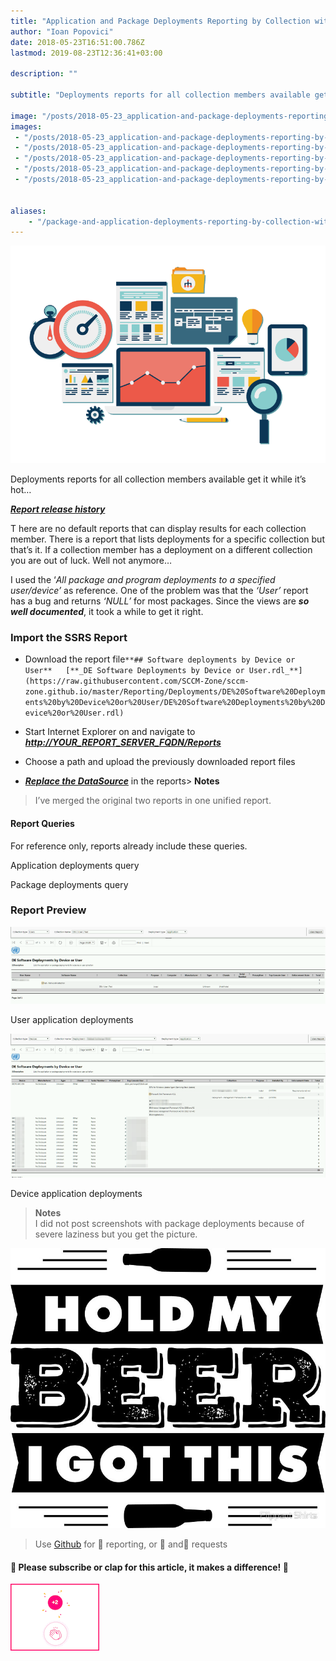 ```yaml
---
title: "Application and Package Deployments Reporting by Collection with SCCM"
author: "Ioan Popovici"
date: 2018-05-23T16:51:00.786Z
lastmod: 2019-08-23T12:36:41+03:00

description: ""

subtitle: "Deployments reports for all collection members available get it while it’s hot…"

image: "/posts/2018-05-23_application-and-package-deployments-reporting-by-collection-with-sccm/images/1.png" 
images:
 - "/posts/2018-05-23_application-and-package-deployments-reporting-by-collection-with-sccm/images/1.png" 
 - "/posts/2018-05-23_application-and-package-deployments-reporting-by-collection-with-sccm/images/2.png" 
 - "/posts/2018-05-23_application-and-package-deployments-reporting-by-collection-with-sccm/images/3.png" 
 - "/posts/2018-05-23_application-and-package-deployments-reporting-by-collection-with-sccm/images/4.jpeg" 
 - "/posts/2018-05-23_application-and-package-deployments-reporting-by-collection-with-sccm/images/5.gif" 


aliases:
    - "/package-and-application-deployments-reporting-by-collection-with-sccm-64199bbcdc6c"
---
```


![image](/posts/2018-05-23_application-and-package-deployments-reporting-by-collection-with-sccm/images/1.png)



Deployments reports for all collection members available get it while it’s hot…

[**_Report release history_**](https://SCCM.Zone/de-deployments-by-device-or-user-changelog)


T
here are no default reports that can display results for each collection member. There is a report that lists deployments for a specific collection but that’s it. If a collection member has a deployment on a different collection you are out of luck. Well not anymore…

I used the ‘_All package and program deployments to a specified user/device’_ as reference. One of the problem was that the _‘User’_ report has a bug and returns _‘NULL’_ for most packages. Since the views are **_so well documented_**, it took a while to get it right.

### Import the SSRS Report

*   Download the report file`**## Software deployments by Device or User**  
[**_DE Software Deployments by Device or User.rdl_**](https://raw.githubusercontent.com/SCCM-Zone/sccm-zone.github.io/master/Reporting/Deployments/DE%20Software%20Deployments%20by%20Device%20or%20User/DE%20Software%20Deployments%20by%20Device%20or%20User.rdl)`

*   Start Internet Explorer on and navigate to [**_http://YOUR_REPORT_SERVER_FQDN/Reports_**](http://en.wikipedia.org/wiki/Fully_qualified_domain_name)
*   Choose a path and upload the previously downloaded report files
*   [**_Replace the DataSource_**](https://joshheffner.com/how-to-import-additional-software-update-reports-in-sccm/) in the reports> **Notes**  
> I’ve merged the original two reports in one unified report.

#### Report Queries

For reference only, reports already include these queries.


Application deployments query



Package deployments query



### Report Preview




![image](/posts/2018-05-23_application-and-package-deployments-reporting-by-collection-with-sccm/images/2.png)

User application deployments





![image](/posts/2018-05-23_application-and-package-deployments-reporting-by-collection-with-sccm/images/3.png)

Device application deployments

> **Notes**  
> I did not post screenshots with package deployments because of severe laziness but you get the picture.



![image](/posts/2018-05-23_application-and-package-deployments-reporting-by-collection-with-sccm/images/4.jpeg)

> Use [Github](https://SCCM.Zone/Issues) for 🐛 reporting, or 🌈 and🦄 requests

#### 🙏 Please subscribe or clap for this article, it makes a difference! 🙏




![image](/posts/2018-05-23_application-and-package-deployments-reporting-by-collection-with-sccm/images/5.gif)

